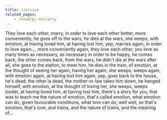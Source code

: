 ```yaml
---
title: (re)vive
related_pages:
    - /team/pj-moriarty
---
```


They love each other, marry, in order to love each other better, more conveniently, he goes off to the wars, he dies at the wars, she weeps, with emotion, at having loved him, at having lost him, yep, marries again, in order to love again..., more conveniently again, they love each other, you love as many times as necessary, as necessary in order to be happy, he comes back, the other comes back, from the wars, he didn't die at the wars after all, she goes to the station, to meet him, he dies in the train, of emotion, at the thought of seeing her again, having her again, she weeps, weeps again, with emotion again, at having lost him again, yep, goes back to the house, he's dead, the other is dead, the mother-in-law takes him down, he hanged himself, with emotion, at the thought of losing her, she weeps, weeps louder, at having loved him, at having lost him, there's a story for you, that was to teach me the nature of emotion, that's called emotion, what emotion can do, given favourable conditions, what love can do, well well, so that's emotion, that's love, and trains, and the nature of trains, and the meaning of...